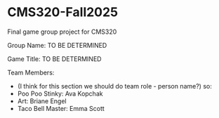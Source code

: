 # CMS320-Fall2025
Final game group project for CMS320

Group Name: TO BE DETERMINED

Game Title: TO BE DETERMINED

Team Members:
- (I think for this section we should do team role - person name?) so:
- Poo Poo Stinky: Ava Kopchak
- Art: Briane Engel
- Taco Bell Master: Emma Scott